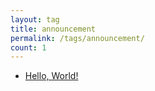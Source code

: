 ```yaml
---
layout: tag
title: announcement
permalink: /tags/announcement/
count: 1
---
```


- [Hello, World!](https://mrmaxguns.github.io/meta/2021/08/11/hello-world/)
